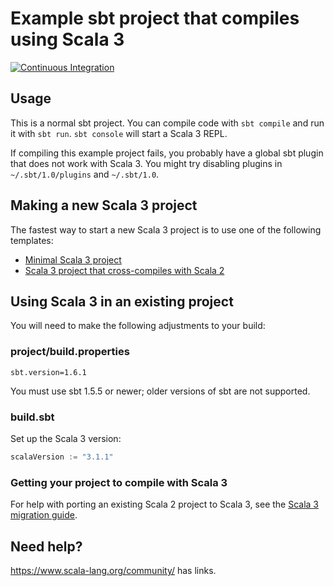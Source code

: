 # Example sbt project that compiles using Scala 3

[![Continuous Integration](https://github.com/scala/scala3-example-project/actions/workflows/ci.yml/badge.svg?branch=main)](https://github.com/scala/scala3-example-project/actions/workflows/ci.yml)

## Usage

This is a normal sbt project. You can compile code with `sbt compile` and run it
with `sbt run`. `sbt console` will start a Scala 3 REPL.

If compiling this example project fails, you probably have a global sbt plugin
that does not work with Scala 3. You might try disabling plugins in
`~/.sbt/1.0/plugins` and `~/.sbt/1.0`.

## Making a new Scala 3 project

The fastest way to start a new Scala 3 project is to use one of the following templates:

* [Minimal Scala 3 project](https://github.com/scala/scala3.g8)
* [Scala 3 project that cross-compiles with Scala 2](https://github.com/scala/scala3-cross.g8)

## Using Scala 3 in an existing project

You will need to make the following adjustments to your build:

### project/build.properties

```
sbt.version=1.6.1
```

You must use sbt 1.5.5 or newer; older versions of sbt are not supported.

### build.sbt

Set up the Scala 3 version:

```scala
scalaVersion := "3.1.1"
```

### Getting your project to compile with Scala 3

For help with porting an existing Scala 2 project to Scala 3, see the
[Scala 3 migration guide](https://scalacenter.github.io/scala-3-migration-guide/).

## Need help?

https://www.scala-lang.org/community/ has links.
